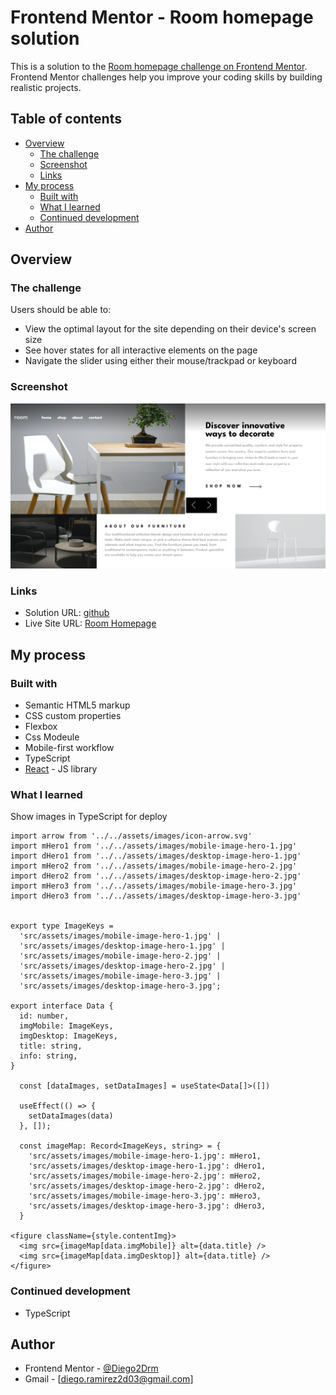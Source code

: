 # Frontend Mentor - Room homepage solution

This is a solution to the [Room homepage challenge on Frontend Mentor](https://www.frontendmentor.io/challenges/room-homepage-BtdBY_ENq). Frontend Mentor challenges help you improve your coding skills by building realistic projects. 

## Table of contents

- [Overview](#overview)
  - [The challenge](#the-challenge)
  - [Screenshot](#screenshot)
  - [Links](#links)
- [My process](#my-process)
  - [Built with](#built-with)
  - [What I learned](#what-i-learned)
  - [Continued development](#continued-development)
- [Author](#author)

## Overview

### The challenge

Users should be able to:

- View the optimal layout for the site depending on their device's screen size
- See hover states for all interactive elements on the page
- Navigate the slider using either their mouse/trackpad or keyboard

### Screenshot

![](./src/assets/screenshot.png)

### Links

- Solution URL: [github](https://github.com/Diego2Drm/Room-homepage)
- Live Site URL: [Room Homepage](https://diego2d-room-homepage.netlify.app/)

## My process

### Built with

- Semantic HTML5 markup
- CSS custom properties
- Flexbox
- Css Modeule
- Mobile-first workflow
- TypeScript
- [React](https://reactjs.org/) - JS library

### What I learned

Show images in TypeScript for deploy 

```tsx
import arrow from '../../assets/images/icon-arrow.svg'
import mHero1 from '../../assets/images/mobile-image-hero-1.jpg'
import dHero1 from '../../assets/images/desktop-image-hero-1.jpg'
import mHero2 from '../../assets/images/mobile-image-hero-2.jpg'
import dHero2 from '../../assets/images/desktop-image-hero-2.jpg'
import mHero3 from '../../assets/images/mobile-image-hero-3.jpg'
import dHero3 from '../../assets/images/desktop-image-hero-3.jpg'


export type ImageKeys =
  'src/assets/images/mobile-image-hero-1.jpg' |
  'src/assets/images/desktop-image-hero-1.jpg' |
  'src/assets/images/mobile-image-hero-2.jpg' |
  'src/assets/images/desktop-image-hero-2.jpg' |
  'src/assets/images/mobile-image-hero-3.jpg' |
  'src/assets/images/desktop-image-hero-3.jpg';

export interface Data {
  id: number,
  imgMobile: ImageKeys,
  imgDesktop: ImageKeys,
  title: string,
  info: string,
}

  const [dataImages, setDataImages] = useState<Data[]>([])

  useEffect(() => {
    setDataImages(data)
  }, []);

  const imageMap: Record<ImageKeys, string> = {
    'src/assets/images/mobile-image-hero-1.jpg': mHero1,
    'src/assets/images/desktop-image-hero-1.jpg': dHero1,
    'src/assets/images/mobile-image-hero-2.jpg': mHero2,
    'src/assets/images/desktop-image-hero-2.jpg': dHero2,
    'src/assets/images/mobile-image-hero-3.jpg': mHero3,
    'src/assets/images/desktop-image-hero-3.jpg': dHero3,
  }

<figure className={style.contentImg}>
  <img src={imageMap[data.imgMobile]} alt={data.title} />
  <img src={imageMap[data.imgDesktop]} alt={data.title} />
</figure>
```

### Continued development

- TypeScript

## Author

- Frontend Mentor - [@Diego2Drm](https://www.frontendmentor.io/profile/Diego2Drm)
- Gmail - [diego.ramirez2d03@gmail.com]